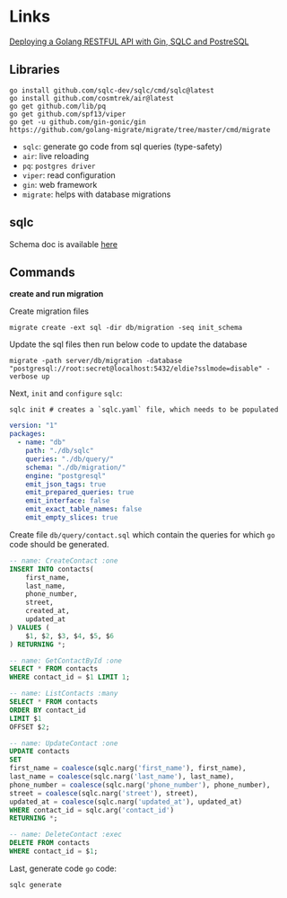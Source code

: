 # Links

[Deploying a Golang RESTFUL API with Gin, SQLC and PostreSQL](https://dev.to/geoff89/deploying-a-golang-restful-api-with-gin-sqlc-and-postgresql-1lbl)

## Libraries

```
go install github.com/sqlc-dev/sqlc/cmd/sqlc@latest
go install github.com/cosmtrek/air@latest
go get github.com/lib/pq
go get github.com/spf13/viper
go get -u github.com/gin-gonic/gin
https://github.com/golang-migrate/migrate/tree/master/cmd/migrate
```

* `sqlc`: generate go code from sql queries (type-safety)
* `air`: live reloading
* `pq`: `postgres driver`
* `viper`: read configuration 
* `gin`: web framework
* `migrate`: helps with database migrations

## sqlc

Schema doc is available [here](https://docs.sqlc.dev/en/stable/reference/config.html)

## Commands

**create and run migration**

Create migration files

```
migrate create -ext sql -dir db/migration -seq init_schema
```

Update the sql files then run below code to update the database

```
migrate -path server/db/migration -database "postgresql://root:secret@localhost:5432/eldie?sslmode=disable" -verbose up
```

Next, `init` and `configure` `sqlc`:

```
sqlc init # creates a `sqlc.yaml` file, which needs to be populated
```

```yaml
version: "1"
packages:
  - name: "db"
    path: "./db/sqlc"
    queries: "./db/query/"
    schema: "./db/migration/"
    engine: "postgresql"
    emit_json_tags: true
    emit_prepared_queries: true
    emit_interface: false
    emit_exact_table_names: false
    emit_empty_slices: true
```

Create file `db/query/contact.sql` which contain the queries for
which `go` code should be generated.

```sql
-- name: CreateContact :one
INSERT INTO contacts(
    first_name,
    last_name,
    phone_number,
    street,
    created_at,
    updated_at
) VALUES (
    $1, $2, $3, $4, $5, $6
) RETURNING *;

-- name: GetContactById :one
SELECT * FROM contacts
WHERE contact_id = $1 LIMIT 1;

-- name: ListContacts :many
SELECT * FROM contacts
ORDER BY contact_id
LIMIT $1
OFFSET $2;

-- name: UpdateContact :one
UPDATE contacts
SET
first_name = coalesce(sqlc.narg('first_name'), first_name),
last_name = coalesce(sqlc.narg('last_name'), last_name),
phone_number = coalesce(sqlc.narg('phone_number'), phone_number),
street = coalesce(sqlc.narg('street'), street),
updated_at = coalesce(sqlc.narg('updated_at'), updated_at)
WHERE contact_id = sqlc.arg('contact_id')
RETURNING *;

-- name: DeleteContact :exec
DELETE FROM contacts
WHERE contact_id = $1;
```

Last, generate code `go` code:

```
sqlc generate
```